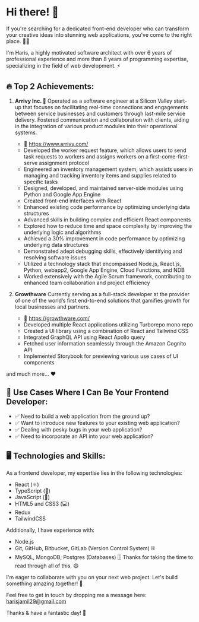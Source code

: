 # Hi there! 👋

If you're searching for a dedicated front-end developer who can transform your creative ideas into stunning web applications, you've come to the right place. 👨‍💻

I'm Haris, a highly motivated software architect with over 6 years of professional experience and more than 8 years of programming expertise, specializing in the field of web development. ⚡

## 🔥 Top 2 Achievements:

1. **Arrivy Inc. 🥇**
  Operated as a software engineer at a Silicon Valley start-up that focuses on facilitating real-time connections and engagements between service businesses and customers through 
  last-mile service delivery. Fostered communication and collaboration with clients, aiding in the integration of various product modules into their operational systems.
    - 🔗 https://www.arrivy.com/
    - Developed the worker request feature, which allows users to send task requests to workers and assigns workers on a first-come-first-serve assignment protocol
    - Engineered an inventory management system, which assists users in managing and tracking inventory items and supplies related to specific tasks
    - Designed, developed, and maintained server-side modules using Python and Google App Engine
    - Created front-end interfaces with React
    - Enhanced existing code performance by optimizing underlying data structures
    - Advanced skills in building complex and efficient React components
    - Explored how to reduce time and space complexity by improving the underlying logic and algorithms
    - Achieved a 30% improvement in code performance by optimizing underlying data structures
    - Demonstrated adept debugging skills, effectively identifying and resolving software issues
    - Utilized a technology stack that encompassed Node.js, React.js, Python, webapp2, Google App Engine, Cloud Functions, and NDB
    - Worked extensively with the Agile Scrum framework, contributing to enhanced team collaboration and project efficiency

2. **Growthware**
  Currently serving as a full-stack developer at the provider of one of the world’s first end-to-end solutions that gamifies growth for local businesses and partners.
    - 🔗 https://growthware.com/
    - Developed multiple React applications utilizing Turborepo mono repo
    - Created a UI library using a combination of React and Tailwind CSS
    - Integrated GraphQL API using React Apollo query
    - Fetched user information seamlessly through the Amazon Cognito API
    - Implemented Storybook for previewing various use cases of UI components

and much more... ❤️

## 📢 Use Cases Where I Can Be Your Frontend Developer:

- ✅ Need to build a web application from the ground up?
- ✅ Want to introduce new features to your existing web application?
- ✅ Dealing with pesky bugs in your web application?
- ✅ Need to incorporate an API into your web application?

## 🖥️ Technologies and Skills:

As a frontend developer, my expertise lies in the following technologies:

- React (⚛️)
- TypeScript (🔷)
- JavaScript (🚀)
- HTML5 and CSS3 (💻)
- Redux
- TailwindCSS

Additionally, I have experience with:

- Node.js
- Git, GitHub, Bitbucket, GitLab (Version Control System) ⛓️
- MySQL, MongoDB, Postgres (Databases) 🗄️
Thanks for taking the time to read through all of this. 😄

I'm eager to collaborate with you on your next web project. Let's build something amazing together! 🤝

Feel free to get in touch by dropping me a message here: [harisjamil29@gmail.com](mailto:harisjamil29@gmail.com)

Thanks & have a fantastic day! 🌟
